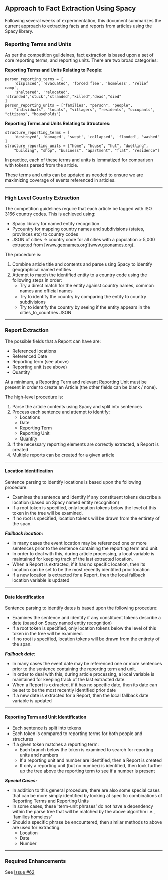 ## Approach to Fact Extraction Using Spacy

Following several weeks of experimentation, this document summarizes the current approach to extracting facts and reports from articles using the Spacy library.

### Reporting Terms and Units

As per the competition guildeines, fact extraction is based upon a set of core reporting terms, and reporting units.
There are two broad categories:

__Reporting Terms and Units Relating to People:__

```
person_reporting_terms = [
    'displaced', 'evacuated', 'forced flee', 'homeless', 'relief camp',
    'sheltered', 'relocated', 'stranded','stuck','stranded',"killed","dead","died"
]
person_reporting_units = ["families", "person", "people",
    "individuals", "locals", "villagers", "residents", "occupants", "citizens", "households"]
```

__Reporting Terms and Units Relating to Structures:__

```
structure_reporting_terms = [
    'destroyed', 'damaged', 'swept', 'collapsed', 'flooded', 'washed'
]
structure_reporting_units = ["home", "house", "hut", "dwelling",
    "building", "shop", "business", "apartment", "flat", "residence"]
```

In practice, each of these terms and units is lemmatized for comparison with tokens parsed from the article.

These terms and units can be updated as needed to ensure we are maximizing coverage of events referenced in articles.

---

### High Level Country Extraction

The competition guidelines require that each article be tagged with ISO 3166 country codes.
This is achieved using:
- Spacy library for named entity recognition
- Pycountry for mapping country names and subdivisions (states, provinces etc) to country codes
- JSON of cities -> country code for all cities with a population > 5,000 extracted from [www.geonames.org](www.geonames.org).

The procedure is:

1. Combine article title and contents and parse using Spacy to identify geographical named entities
2. Attempt to match the identified entity to a country code using the following steps in order:
    - Try a direct match for the entity against country names, common names and official names
    - Try to identify the country by comparing the entity to country subdivisions
    - Try to identify the country by seeing if the entity appears in the cities_to_countries JSON

---

### Report Extraction

The possible fields that a Report can have are:
- Referenced locations
- Referenced Date
- Reporting term (see above)
- Reporting unit (see above)
- Quantity

At a minimum, a Reporting Term and relevant Reporting Unit must be present in order to create an Article (the other fields can be blank / none).

The high-level procedure is:

1. Parse the article contents using Spacy and split into sentences
2. Process each sentence and attempt to identify:
    - Locations
    - Date
    - Reporting Term
    - Reporting Unit
    - Quantity
3. If the necessary reporting elements are correctly extracted, a Report is created
4. Multiple reports can be created for a given article

---

#### Location Identification

Sentence parsing to identify locations is based upon the following procedure:

- Examines the sentence and identify if any constituent tokens describe a location (based on Spacy named entity recognition)
- If a root token is specified, only location tokens below the level of this token in the tree will be examined.
- If no root is specified, location tokens will be drawn from the entirety of the span.

***Fallback location:***

- In many cases the event location may be referenced one or more sentences prior to the sentence containing the reporting term and unit.
- In order to deal with this, during article processing, a local variable is maintained for keeping track of the last extracted location.
- When a Report is extracted, if it has no specific location, then its location can be set to be the most recently identified prior location
- If a new location is extracted for a Report, then the local fallback location variable is updated

---

#### Date Identification

Sentence parsing to identify dates is based upon the following procedure:

- Examines the sentence and identify if any constituent tokens describe a date (based on Spacy named entity recognition)
- If a root token is specified, only location tokens below the level of this token in the tree will be examined.
- If no root is specified, location tokens will be drawn from the entirety of the span.

***Fallback date:***

- In many cases the event date may be referenced one or more sentences prior to the sentence containing the reporting term and unit.
- In order to deal with this, during article processing, a local variable is maintained for keeping track of the last extracted date.
- When a Report is extracted, if it has no specific date, then its date can be set to be the most recently identified prior date
- If a new date is extracted for a Report, then the local fallback date variable is updated

---

#### Reporting Term and Unit Identification

- Each sentence is split into tokens
- Each token is compared to reporting terms for both people and structures
- If a given token matches a reporting term:
    + Each branch below the token is examined to search for reporting units and numbers
    + If a reporting unit and number are identified, then a Report is created
    + If only a reporting unit (but no number) is identified, then look further up the tree above the reporting term to see if a number is present

***Special Cases:***

- In addition to this general procedure, there are also some special cases that can be more simply identified by looking at specific combinations of Reporting Terms and Reporting Units
- In some cases, these 'term-unit phrases' do not have a dependency within the parse tree that will be matched by the above algorithm i.e., 'families homeless'
- Should a specific phrase be encountered, then similar methods to above are used for extracting:
    + Location
    + Date
    + Number

---

### Required Enhancements

See [Issue #62](https://github.com/Data4Democracy/internal-displacement/issues/62)